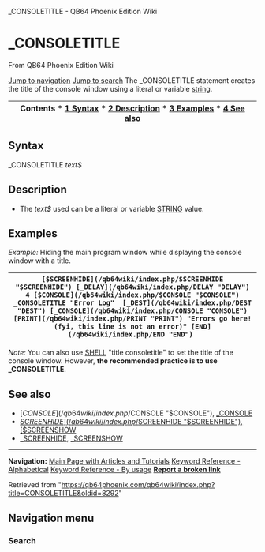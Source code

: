 


\_CONSOLETITLE - QB64 Phoenix Edition Wiki








# \_CONSOLETITLE



From QB64 Phoenix Edition Wiki



[Jump to navigation](#mw-head)
[Jump to search](#searchInput)
The \_CONSOLETITLE statement creates the title of the console window using a literal or variable [string](/qb64wiki/index.php/STRING "STRING").


  






| Contents * [1 Syntax](#Syntax) * [2 Description](#Description) * [3 Examples](#Examples) * [4 See also](#See_also) |
| --- |


## Syntax


\_CONSOLETITLE *text$*
  




## Description


* The *text$* used can be a literal or variable [STRING](/qb64wiki/index.php/STRING "STRING") value.


  




## Examples


*Example:* Hiding the main program window while displaying the console window with a title.





| ``` [$SCREENHIDE](/qb64wiki/index.php/$SCREENHIDE "$SCREENHIDE") [_DELAY](/qb64wiki/index.php/DELAY "DELAY") 4 [$CONSOLE](/qb64wiki/index.php/$CONSOLE "$CONSOLE") _CONSOLETITLE "Error Log"  [_DEST](/qb64wiki/index.php/DEST "DEST") [_CONSOLE](/qb64wiki/index.php/CONSOLE "CONSOLE") [PRINT](/qb64wiki/index.php/PRINT "PRINT") "Errors go here! (fyi, this line is not an error)" [END](/qb64wiki/index.php/END "END")  ``` |
| --- |


*Note:* You can also use [SHELL](/qb64wiki/index.php/SHELL "SHELL") "title consoletitle" to set the title of the console window. However, **the recommended practice is to use \_CONSOLETITLE**.
  




## See also


* [$CONSOLE](/qb64wiki/index.php/$CONSOLE "$CONSOLE"), [\_CONSOLE](/qb64wiki/index.php/CONSOLE "CONSOLE")
* [$SCREENHIDE](/qb64wiki/index.php/$SCREENHIDE "$SCREENHIDE"), [$SCREENSHOW](/qb64wiki/index.php/$SCREENSHOW "$SCREENSHOW")
* [\_SCREENHIDE](/qb64wiki/index.php/SCREENHIDE "SCREENHIDE"), [\_SCREENSHOW](/qb64wiki/index.php/SCREENSHOW "SCREENSHOW")


  






---


**Navigation:**
[Main Page with Articles and Tutorials](/qb64wiki/index.php/Main_Page "Main Page")
[Keyword Reference - Alphabetical](/qb64wiki/index.php/Keyword_Reference_-_Alphabetical "Keyword Reference - Alphabetical")
[Keyword Reference - By usage](/qb64wiki/index.php/Keyword_Reference_-_By_usage "Keyword Reference - By usage")
**[Report a broken link](https://qb64phoenix.com/forum/showthread.php?tid=2800)**  





Retrieved from "<https://qb64phoenix.com/qb64wiki/index.php?title=CONSOLETITLE&oldid=8292>"




## Navigation menu








### Search





















